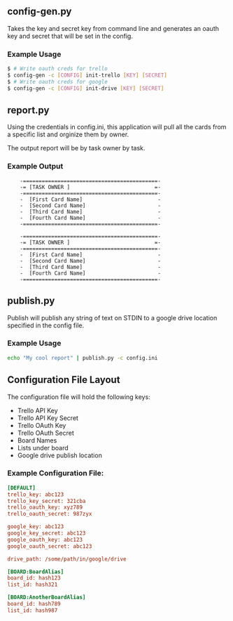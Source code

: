 ## config-gen.py
Takes the key and secret key from command line and generates an oauth key and
secret that will be set in the config.

### Example Usage
```bash
$ # Write oauth creds for trello
$ config-gen -c [CONFIG] init-trello [KEY] [SECRET]
$ # Write oauth creds for google
$ config-gen -c [CONFIG] init-drive [KEY] [SECRET]
```

## report.py
Using the credentials in config.ini, this application will pull all the cards
from a specific list and orginize them by owner.

The output report will be by task owner by task.

### Example Output

```
    -===========================================-
    -= [TASK OWNER ]                           =-
    -===========================================-
    -  [First Card Name]                        -
    -  [Second Card Name]                       -
    -  [Third Card Name]                        -
    -  [Fourth Card Name]                       -
    -===========================================-

    -===========================================-
    -= [TASK OWNER ]                           =-
    -===========================================-
    -  [First Card Name]                        -
    -  [Second Card Name]                       -
    -  [Third Card Name]                        -
    -  [Fourth Card Name]                       -
    -===========================================-
```

## publish.py
Publish will publish any string of text on STDIN to a google drive location
specified in the config file.

### Example Usage
```bash
echo "My cool report" | publish.py -c config.ini
```

## Configuration File Layout
The configuration file will hold the following keys:
- Trello API Key
- Trello API Key Secret
- Trello OAuth Key
- Trello OAuth Secret
- Board Names
- Lists under board
- Google drive publish location

### Example Configuration File:
```ini
[DEFAULT]
trello_key: abc123
trello_key_secret: 321cba
trello_oauth_key: xyz789
trello_oauth_secret: 987zyx

google_key: abc123
google_key_secret: abc123
google_oauth_key: abc123
google_oauth_secret: abc123

drive_path: /some/path/in/google/drive

[BOARD:BoardAlias]
board_id: hash123
list_id: hash321

[BOARD:AnotherBoardAlias]
board_id: hash789
list_id: hash987
```
